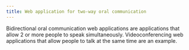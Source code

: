 ```yaml
---
title: Web application for two-way oral communication
---
```


Bidirectional oral communication web applications are applications that allow 2 or more people to speak simultaneously. Videoconferencing web applications that allow people to talk at the same time are an example.